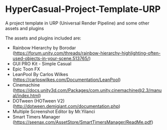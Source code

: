 # HyperCasual-Project-Template-URP
 A project template in URP (Universal Render Pipeline) and some other assets and plugins
 
The assets and plugins included are:
- Rainbow Hierarchy by Borodar (https://forum.unity.com/threads/rainbow-hierarchy-highlighting-often-used-objects-in-your-scene.513765/)
- GUI PRO Kit - Simple Casual
- Epic Toon FX
- LeanPool By Carlos Wilkes (https://carloswilkes.com/Documentation/LeanPool)
- Cinemachine (https://docs.unity3d.com/Packages/com.unity.cinemachine@2.3/manual/index.html)
- DOTween (HOTween V2) (http://dotween.demigiant.com/documentation.php)
- Multiple Screenshot Editor by Mr.Yilanci
- Smart Timers Manager (https://seenax.com/AssetStore/SmartTimersManager/ReadMe.pdf)
